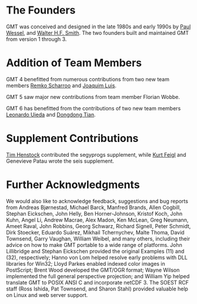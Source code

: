 # The Founders

GMT was conceived and designed in the late 1980s and early 1990s
by [Paul Wessel](http://www.soest.hawaii.edu/pwessel/), and
[Walter H.F. Smith](https://www.star.nesdis.noaa.gov/star/Smith_WHF.php).
The two founders built and maintained GMT from version 1 through 3.

# Addition of Team Members

GMT 4 benefitted from numerous contributions from two new team members
[Remko Scharroo](https://www.researchgate.net/profile/Remko_Scharroo)
and [Joaquim Luis](http://w3.ualg.pt/~jluis/).

GMT 5 saw major new contributions from team member Florian Wobbe.

GMT 6 has benefitted from the contributions of two new team members
[Leonardo Uieda](https://www.leouieda.com) and
[Dongdong Tian](https://msu.edu/~tiandong/).

# Supplement Contributions

[Tim Henstock](https://www.southampton.ac.uk/oes/research/staff/then.page)
contributed the segyprogs supplement, while
[Kurt Feigl](http://geoscience.wisc.edu/geoscience/people/faculty/feigl/) and
Genevieve Patau wrote the seis supplement.

# Further Acknowledgments

We would also like to acknowledge feedback, suggestions and bug reports
from Andreas Bjørnestad, Michael Barck, Manfred Brands, Allen Cogbill, Stephan Eickschen, John Helly,
Ben Horner-Johnson, Kristof Koch, John Kuhn, Angel Li, Andrew Macrae, Alex Madon, Ken McLean,
Greg Neumann, Ameet Raval, John Robbins, Georg Schwarz, Richard Signell, Peter Schmidt,
Dirk Stoecker, Eduardo Suárez, Mikhail Tchernychev, Malte Thoma, David Townsend,
Garry Vaughan, William Weibel, and many others, including their advice on how
to make GMT portable to a wide range of platforms. John Lillibridge and Stephan
Eickschen provided the original Examples (11) and (32), respectively; Hanno von
Lom helped resolve early problems with DLL libraries for Win32; Lloyd Parkes
enabled indexed color images in PostScript; Brent Wood developed the GMT/OGR format;
Wayne Wilson implemented the full general perspective projection; and William Yip
helped translate GMT to POSIX ANSI C and incorporate netCDF 3. The SOEST RCF staff
(Ross Ishida, Pat Townsend, and Sharon Stahl) provided valuable help on Linux and
web server support.
